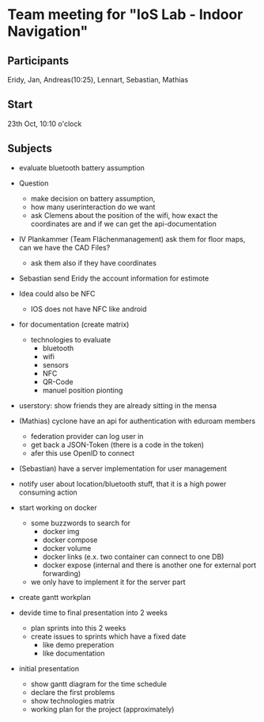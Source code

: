 # Team meeting for "IoS Lab - Indoor Navigation"

## Participants
Eridy, Jan, Andreas(10:25), Lennart, Sebastian, Mathias

## Start
23th Oct, 10:10 o'clock

## Subjects

* evaluate bluetooth battery assumption
* Question
  * make decision on battery assumption, 
  * how many userinteraction do we want
  * ask Clemens about the position of the wifi, how exact the coordinates are and if we can get the api-documentation
* IV Plankammer (Team Flächenmanagement) ask them for floor maps, can we have the CAD Files?
  * ask them also if they have coordinates
* Sebastian send Eridy the account information for estimote
* Idea could also be NFC
  * IOS does not have NFC like android
* for documentation (create matrix)
  * technologies to evaluate
     * bluetooth
     * wifi
     * sensors
     * NFC
     * QR-Code
     * manuel position pionting
* userstory: show friends they are already sitting in the mensa
* (Mathias) cyclone have an api for authentication with eduroam members
  * federation provider can log user in
  * get back a JSON-Token (there is a code in the token)
  * afer this use OpenID to connect
* (Sebastian) have a server implementation for user management
* notify user about location/bluetooth stuff, that it is a high power consuming action
* start working on docker 
  * some buzzwords to search for
    * docker img
    * docker compose
    * docker volume
    * docker links (e.x. two container can connect to one DB)
    * docker expose (internal and there is another one for external port forwarding)
  * we only have to implement it for the server part

* create gantt workplan
* devide time to final presentation into 2 weeks 
  * plan sprints into this 2 weeks
  * create issues to sprints which have a fixed date
    * like demo preperation
    * like documentation

* initial presentation
    * show gantt diagram for the time schedule
    * declare the first problems
    * show technologies matrix
    * working plan for the project (approximately)

